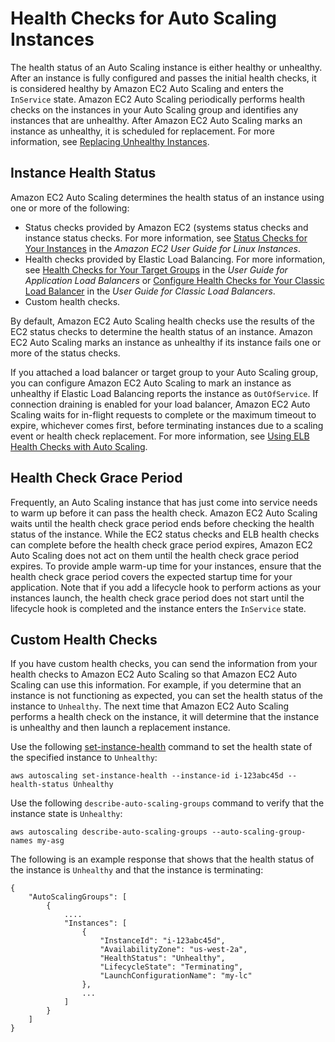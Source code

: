 # Health Checks for Auto Scaling Instances<a name="healthcheck"></a>

The health status of an Auto Scaling instance is either healthy or unhealthy\. After an instance is fully configured and passes the initial health checks, it is considered healthy by Amazon EC2 Auto Scaling and enters the `InService` state\. Amazon EC2 Auto Scaling periodically performs health checks on the instances in your Auto Scaling group and identifies any instances that are unhealthy\. After Amazon EC2 Auto Scaling marks an instance as unhealthy, it is scheduled for replacement\. For more information, see [Replacing Unhealthy Instances](as-maintain-instance-levels.md#replace-unhealthy-instance)\.

## Instance Health Status<a name="instance-health-status"></a>

Amazon EC2 Auto Scaling determines the health status of an instance using one or more of the following:
+ Status checks provided by Amazon EC2 \(systems status checks and instance status checks\. For more information, see [Status Checks for Your Instances](http://docs.aws.amazon.com/AWSEC2/latest/UserGuide/monitoring-system-instance-status-check.html) in the *Amazon EC2 User Guide for Linux Instances*\.
+ Health checks provided by Elastic Load Balancing\. For more information, see [Health Checks for Your Target Groups](http://docs.aws.amazon.com/elasticloadbalancing/latest/application/target-group-health-checks.html) in the *User Guide for Application Load Balancers* or [Configure Health Checks for Your Classic Load Balancer](http://docs.aws.amazon.com/elasticloadbalancing/latest/classic/elb-healthchecks.html) in the *User Guide for Classic Load Balancers*\.
+ Custom health checks\.

By default, Amazon EC2 Auto Scaling health checks use the results of the EC2 status checks to determine the health status of an instance\. Amazon EC2 Auto Scaling marks an instance as unhealthy if its instance fails one or more of the status checks\.

If you attached a load balancer or target group to your Auto Scaling group, you can configure Amazon EC2 Auto Scaling to mark an instance as unhealthy if Elastic Load Balancing reports the instance as `OutOfService`\. If connection draining is enabled for your load balancer, Amazon EC2 Auto Scaling waits for in\-flight requests to complete or the maximum timeout to expire, whichever comes first, before terminating instances due to a scaling event or health check replacement\. For more information, see [Using ELB Health Checks with Auto Scaling](as-add-elb-healthcheck.md)\.

## Health Check Grace Period<a name="health-check-grace-period"></a>

Frequently, an Auto Scaling instance that has just come into service needs to warm up before it can pass the health check\. Amazon EC2 Auto Scaling waits until the health check grace period ends before checking the health status of the instance\. While the EC2 status checks and ELB health checks can complete before the health check grace period expires, Amazon EC2 Auto Scaling does not act on them until the health check grace period expires\. To provide ample warm\-up time for your instances, ensure that the health check grace period covers the expected startup time for your application\. Note that if you add a lifecycle hook to perform actions as your instances launch, the health check grace period does not start until the lifecycle hook is completed and the instance enters the `InService` state\.

## Custom Health Checks<a name="as-configure-healthcheck"></a>

If you have custom health checks, you can send the information from your health checks to Amazon EC2 Auto Scaling so that Amazon EC2 Auto Scaling can use this information\. For example, if you determine that an instance is not functioning as expected, you can set the health status of the instance to `Unhealthy`\. The next time that Amazon EC2 Auto Scaling performs a health check on the instance, it will determine that the instance is unhealthy and then launch a replacement instance\.

Use the following [set\-instance\-health](http://docs.aws.amazon.com/cli/latest/reference/autoscaling/set-instance-health.html) command to set the health state of the specified instance to `Unhealthy`:

```
aws autoscaling set-instance-health --instance-id i-123abc45d --health-status Unhealthy
```

Use the following `describe-auto-scaling-groups` command to verify that the instance state is `Unhealthy`:

```
aws autoscaling describe-auto-scaling-groups --auto-scaling-group-names my-asg
```

The following is an example response that shows that the health status of the instance is `Unhealthy` and that the instance is terminating:

```
{
    "AutoScalingGroups": [
        {
            ....
            "Instances": [
                {
                    "InstanceId": "i-123abc45d",
                    "AvailabilityZone": "us-west-2a",
                    "HealthStatus": "Unhealthy",
                    "LifecycleState": "Terminating",
                    "LaunchConfigurationName": "my-lc"
                },
                ...
            ]
        }
    ]
}
```